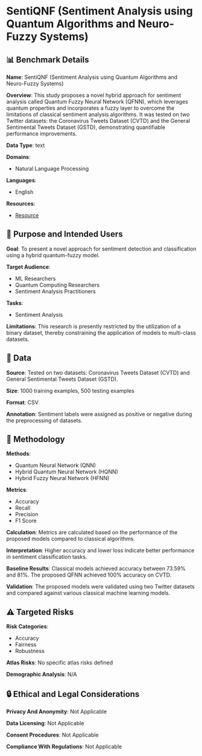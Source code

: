 # SentiQNF (Sentiment Analysis using Quantum Algorithms and Neuro-Fuzzy Systems)

## 📊 Benchmark Details

**Name**: SentiQNF (Sentiment Analysis using Quantum Algorithms and Neuro-Fuzzy Systems)

**Overview**: This study proposes a novel hybrid approach for sentiment analysis called Quantum Fuzzy Neural Network (QFNN), which leverages quantum properties and incorporates a fuzzy layer to overcome the limitations of classical sentiment analysis algorithms. It was tested on two Twitter datasets: the Coronavirus Tweets Dataset (CVTD) and the General Sentimental Tweets Dataset (GSTD), demonstrating quantifiable performance improvements.

**Data Type**: text

**Domains**:
- Natural Language Processing

**Languages**:
- English

**Resources**:
- [Resource](https://arxiv.org/abs/2412.12731)

## 🎯 Purpose and Intended Users

**Goal**: To present a novel approach for sentiment detection and classification using a hybrid quantum-fuzzy model.

**Target Audience**:
- ML Researchers
- Quantum Computing Researchers
- Sentiment Analysis Practitioners

**Tasks**:
- Sentiment Analysis

**Limitations**: This research is presently restricted by the utilization of a binary dataset, thereby constraining the application of models to multi-class datasets.

## 💾 Data

**Source**: Tested on two datasets: Coronavirus Tweets Dataset (CVTD) and General Sentimental Tweets Dataset (GSTD).

**Size**: 1000 training examples, 500 testing examples

**Format**: CSV

**Annotation**: Sentiment labels were assigned as positive or negative during the preprocessing of datasets.

## 🔬 Methodology

**Methods**:
- Quantum Neural Network (QNN)
- Hybrid Quantum Neural Network (HQNN)
- Hybrid Fuzzy Neural Network (HFNN)

**Metrics**:
- Accuracy
- Recall
- Precision
- F1 Score

**Calculation**: Metrics are calculated based on the performance of the proposed models compared to classical algorithms.

**Interpretation**: Higher accuracy and lower loss indicate better performance in sentiment classification tasks.

**Baseline Results**: Classical models achieved accuracy between 73.59% and 81%. The proposed QFNN achieved 100% accuracy on CVTD.

**Validation**: The proposed models were validated using two Twitter datasets and compared against various classical machine learning models.

## ⚠️ Targeted Risks

**Risk Categories**:
- Accuracy
- Fairness
- Robustness

**Atlas Risks**:
No specific atlas risks defined

**Demographic Analysis**: N/A

## 🔒 Ethical and Legal Considerations

**Privacy And Anonymity**: Not Applicable

**Data Licensing**: Not Applicable

**Consent Procedures**: Not Applicable

**Compliance With Regulations**: Not Applicable
